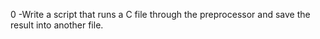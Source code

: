 0 -Write a script that runs a C file through the preprocessor and save the result into another file.
